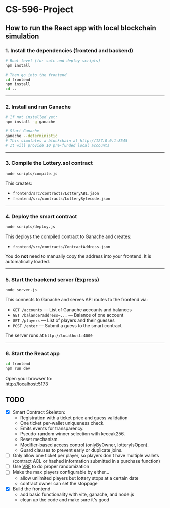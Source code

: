 # CS-596-Project

## How to run the React app with local blockchain simulation

### 1. Install the dependencies (frontend and backend)
```bash
# Root level (for solc and deploy scripts)
npm install

# Then go into the frontend
cd frontend
npm install
cd ..
```

---

### 2. Install and run Ganache
```bash
# If not installed yet:
npm install -g ganache

# Start Ganache
ganache --deterministic
# This simulates a blockchain at http://127.0.0.1:8545
# It will provide 10 pre-funded local accounts
```

---

### 3. Compile the Lottery.sol contract
```bash
node scripts/compile.js
```
This creates:

- `frontend/src/contracts/LotteryABI.json`
- `frontend/src/contracts/LotteryBytecode.json`

---

### 4. Deploy the smart contract
```bash
node scripts/deploy.js
```
This deploys the compiled contract to Ganache and creates:

- `frontend/src/contracts/ContractAddress.json`

You do **not** need to manually copy the address into your frontend. It is automatically loaded.

---

### 5. Start the backend server (Express)
```bash
node server.js
```
This connects to Ganache and serves API routes to the frontend via:

- `GET /accounts` — List of Ganache accounts and balances
- `GET /balance?address=...` — Balance of one account
- `GET /players` — List of players and their guesses
- `POST /enter` — Submit a guess to the smart contract

The server runs at `http://localhost:4000`

---

### 6. Start the React app
```bash
cd frontend
npm run dev
```

Open your browser to:  
[http://localhost:5173](http://localhost:5173)

## TODO
- [x] Smart Contract Skeleton:
    - Registration with a ticket price and guess validation
    - One ticket per-wallet uniqueness check.
    - Emits events for transparency.
    - Pseudo-random winner selection with keccak256.
    - Reset mechanism.
    - Modifier-based access control (onlyByOwner, lotteryIsOpen).
    - Guard clauses to prevent early or duplicate joins.
- [ ] Only allow one ticket per player, so players don't have multiple wallets (contract ACL or hashed information submitted in a purchase function)
- [ ] Use [VRF](https://docs.chain.link/vrf) to do proper randomization
- [ ] Make the max players configurable by either...
    - allow unlimited players but lottery stops at a certain date
    - contract owner can set the stoppage
- [x] Build the frontend
    - add basic functionality with vite, ganache, and node.js
    - clean up the code and make sure it's good